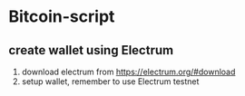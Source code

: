 # Bitcoin-script

## create wallet using Electrum 
1. download electrum from https://electrum.org/#download 
2. setup wallet, remember to use Electrum testnet
